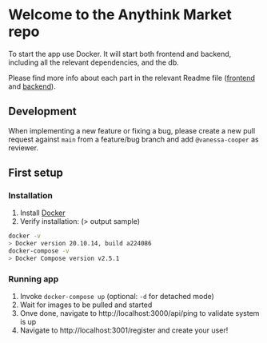 # Welcome to the Anythink Market repo

To start the app use Docker. It will start both frontend and backend, including all the relevant dependencies, and the db.

Please find more info about each part in the relevant Readme file ([frontend](frontend/readme.md) and [backend](backend/README.md)).

## Development

When implementing a new feature or fixing a bug, please create a new pull request against `main` from a feature/bug branch and add `@vanessa-cooper` as reviewer.

## First setup
### Installation
1. Install [Docker](https://docs.docker.com/get-docker/)
2. Verify installation: (> output sample)
```bash
docker -v
> Docker version 20.10.14, build a224086
docker-compose -v
> Docker Compose version v2.5.1
```
### Running app
1. Invoke ```docker-compose up``` (optional: ```-d``` for detached mode)
2. Wait for images to be pulled and started
3. Onve done, navigate to http://localhost:3000/api/ping to validate system is up
4. Navigate to http://localhost:3001/register and create your user!
